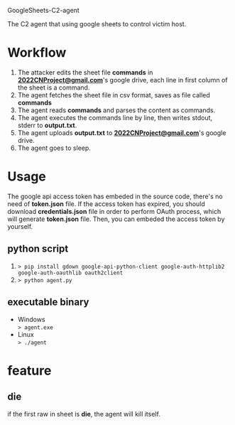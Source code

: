 GoogleSheets-C2-agent

The C2 agent that using google sheets to control victim host.

# Workflow
1. The attacker edits the sheet file **commands** in **2022CNProject@gmail.com**'s google drive, each line in first column of the sheet is a command.
2. The agent fetches the sheet file in csv format, saves as file called **commands**
3. The agent reads **commands** and parses the content as commands.
4. The agent executes the commands line by line, then writes stdout, stderr to **output.txt**.
5. The agent uploads **output.txt** to **2022CNProject@gmail.com**'s google drive.
6. The agent goes to sleep.

# Usage
The google api access token has embeded in the source code, there's no need of **token.json** file. If the access token has expired, you should download **credentials.json** file in order to perform OAuth process, which will generate **token.json** file. Then, you can embeded the access token by yourself.

## python script
1. `> pip install gdown google-api-python-client google-auth-httplib2 google-auth-oauthlib oauth2client`
2. `> python agent.py`

## executable binary
- Windows<br>
`> agent.exe`
- Linux<br>
`> ./agent`

# feature
## die
if the first raw in sheet is **die**, the agent will kill itself.
